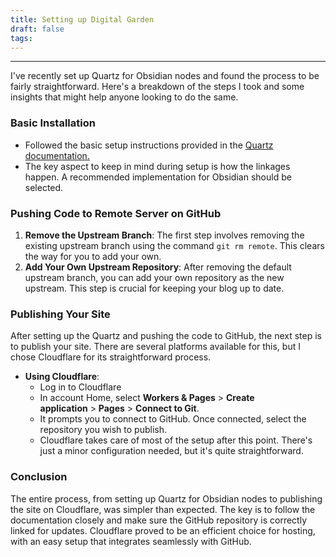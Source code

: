 ```yaml
---
title: Setting up Digital Garden
draft: false
tags:
---
```

---
I've recently set up Quartz for Obsidian nodes and found the process to be fairly straightforward. Here's a breakdown of the steps I took and some insights that might help anyone looking to do the same.

### Basic Installation

- Followed the basic setup instructions provided in the [Quartz documentation.](https://quartz.jzhao.xyz/)
- The key aspect to keep in mind during setup is how the linkages happen. A recommended implementation for Obsidian should be selected.

### Pushing Code to Remote Server on GitHub

1. **Remove the Upstream Branch**: The first step involves removing the existing upstream branch using the command `git rm remote`. This clears the way for you to add your own.
2. **Add Your Own Upstream Repository**: After removing the default upstream branch, you can add your own repository as the new upstream. This step is crucial for keeping your blog up to date.

### Publishing Your Site

After setting up the Quartz and pushing the code to GitHub, the next step is to publish your site. There are several platforms available for this, but I chose Cloudflare for its straightforward process.

- **Using Cloudflare**:
  - Log in to Cloudflare
  - In account Home, select **Workers & Pages** > **Create application** > **Pages** > **Connect to Git**.
  - It prompts you to connect to GitHub. Once connected, select the repository you wish to publish.
  - Cloudflare takes care of most of the setup after this point. There's just a minor configuration needed, but it's quite straightforward.

### Conclusion

The entire process, from setting up Quartz for Obsidian nodes to publishing the site on Cloudflare, was simpler than expected. The key is to follow the documentation closely and make sure the GitHub repository is correctly linked for updates. Cloudflare proved to be an efficient choice for hosting, with an easy setup that integrates seamlessly with GitHub.